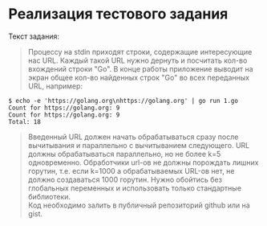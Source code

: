 # Реализация тестового задания
Текст задания:
>Процессу на stdin приходят строки, содержащие интересующие нас URL.
Каждый такой URL нужно дернуть и посчитать кол-во вхождений строки "Go".
В конце работы приложение выводит на экран общее кол-во найденных строк
"Go" во всех переданных URL, например:  
```
$ echo -e 'https://golang.org\nhttps://golang.org' | go run 1.go
Count for https://golang.org: 9
Count for https://golang.org: 9
Total: 18
```
>Введенный URL должен начать обрабатываться сразу после вычитывания и
параллельно с вычитыванием следующего. URL должны обрабатываться
параллельно, но не более k=5 одновременно. Обработчики url-ов не должны
порождать лишних горутин, т.е. если k=1000 а обрабатываемых URL-ов нет,
не должно создаваться 1000 горутин.
Нужно обойтись без глобальных переменных и использовать только
стандартные библиотеки.   
Код необходимо залить в публичный репозиторий github или на gist.
